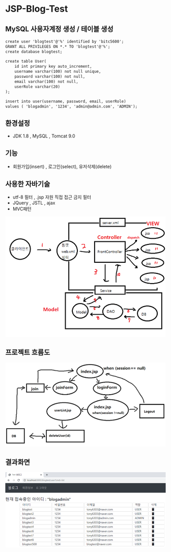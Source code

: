 # JSP-Blog-Test

## MySQL 사용자계정 생성 / 테이블 생성
```
create user 'blogtest'@'%' identified by 'bitc5600';
GRANT ALL PRIVILEGES ON *.* TO 'blogtest'@'%';
create database blogtest;
```

```
create table User(
	id int primary key auto_increment,
    username varchar(100) not null unique,
    password varchar(100) not null,
    email varchar(100) not null,
    userRole varchar(20)
);
```
```
insert into user(username, password, email, userRole) 
values ( 'blogadmin', '1234', 'admin@admin.com', 'ADMIN');
```

## 환경설정
- JDK 1.8 , MySQL , Tomcat 9.0

## 기능
- 회원가입(insert) , 로그인(select), 유저삭제(delete)

## 사용한 자바기술
- utf-8 필터 , .jsp 자원 직접 접근 금지 필터
- JQuery , JSTL , ajax
- MVC패턴
<img src="img/MVC패턴그림.png">


## 프로젝트 흐름도
<img src="img/JSP-Blog-Test그림.png">

## 결과화면
<img src="img/blogadmin.png">

